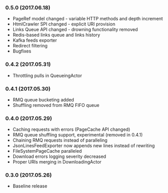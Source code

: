 ### 0.5.0 (2017.06.18)
* PageRef model changed - variable HTTP methods and depth increment
* HtmlCrawler SPI changed - explicit URI provision
* Links Queue API changed - drowning functionality removed
* Redis-based links queue and links history
* Kafka feeds exporter
* Redirect filtering
* Bugfixes

### 0.4.2 (2017.05.31)
* Throttling pulls in QueueingActor

### 0.4.1 (2017.05.30)
* RMQ queue bucketing added
* Shuffling removed from RMQ FIFO queue

### 0.4.0 (2017.05.29)
* Caching requests with errors (PageCache API changed)
* RMQ queue shuffling support, experimental (removed in 0.4.1)
* Chaining RMQ requests instead of paralleling
* JsonLinesFeedExporter now appends new lines instead of rewriting
* FileSystemPageCache paralleled
* Download errors logging severity decreased
* Proper URIs merging in DownloadingActor

### 0.3.0 (2017.05.26)
* Baseline release
